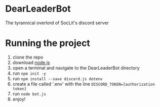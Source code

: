 # DearLeaderBot
The tyrannical overlord of SocLit's discord server

# Running the project
1. clone the repo
2. download [node.js](https://nodejs.org/en/download/)
3. open a terminal and navigate to the DearLeaderBot directory
3. run `npm init -y`
4. run `npm install --save discord.js dotenv`
5. create a file called '.env' with the line `DISCORD_TOKEN=[authorization token]`
6. run `node bot.js`
7. enjoy!
